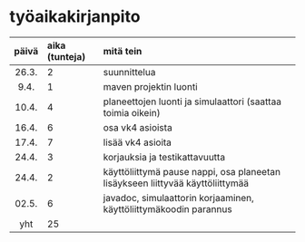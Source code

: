 # työaikakirjanpito

| päivä | aika (tunteja) | mitä tein  |
| :----:|:-----| :-----|
| 26.3. | 2    | suunnittelua |
| 9.4. | 1    | maven projektin luonti |
| 10.4. | 4    | planeettojen luonti ja simulaattori (saattaa toimia oikein) |
| 16.4. | 6 | osa vk4 asioista |
| 17.4. | 7 | lisää vk4 asioita |
| 24.4. | 3 | korjauksia ja testikattavuutta |
| 24.4. | 2 | käyttöliittymä pause nappi, osa planeetan lisäykseen liittyvää käyttöliittymää |
| 02.5. | 6 | javadoc, simulaattorin korjaaminen, käyttöliittymäkoodin parannus |
| yht   | 25  | | 
